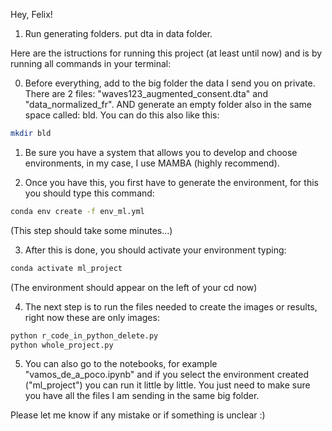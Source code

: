 Hey, Felix!

1. Run generating folders. put dta in data folder.






Here are the istructions for running this project (at least until now) and is by running all commands in your terminal:

0. Before everything, add to the big folder the data I send you on private. There are 2 files: "waves123_augmented_consent.dta" and "data_normalized_fr". AND generate an empty folder also in the same space called: bld. You can do this also like this:
```bash
mkdir bld
```

1. Be sure you have a system that allows you to develop and choose environments, in my case, I use MAMBA (highly recommend).

2. Once you have this, you first have to generate the environment, for this you should type this command:

```bash
conda env create -f env_ml.yml
```
(This step should take some minutes...)

3. After this is done, you should activate your environment typing:

```bash
conda activate ml_project
```
(The environment should appear on the left of your cd now)

4. The next step is to run the files needed to create the images or results, right now these are only images:
```bash
python r_code_in_python_delete.py
python whole_project.py
```

5. You can also go to the notebooks, for example "vamos_de_a_poco.ipynb" and if you select the environment created ("ml_project") you can run it little by little. You just need to make sure you have all the files I am sending in the same big folder.

Please let me know if any mistake or if something is unclear :)